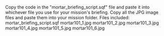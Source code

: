 Copy the code in the "mortar_briefing_script.sqf" file and paste it into whichever file you use for your mission's briefing. Copy all the JPG image files and paste them into your mission folder. Files included: mortar_briefing_script.sqf mortar101_1.jpg mortar101_2.jpg mortar101_3.jpg mortar101_4.jpg mortar101_5.jpg mortar101_6.jpg
